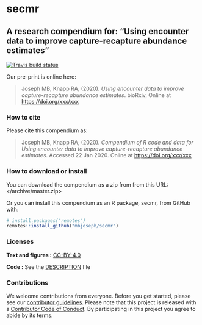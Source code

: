
<!-- README.md is generated from README.Rmd. Please edit that file -->

# secmr

## A research compendium for: “Using encounter data to improve capture-recapture abundance estimates”

[![Travis build
status](https://travis-ci.org/mbjoseph/secmr.svg?branch=master)](https://travis-ci.org/mbjoseph/secmr)

<!-- This repository contains the data and code for our paper: -->

<!-- > Authors, (YYYY). _Using encounter data to improve capture-recapture abundance estimates_. Name of journal/book <https://doi.org/xxx/xxx> -->

Our pre-print is online here:

> Joseph MB, Knapp RA, (2020). *Using encounter data to improve
> capture-recapture abundance estimates*. bioRxiv, Online at
> <https://doi.org/xxx/xxx>

### How to cite

Please cite this compendium as:

> Joseph MB, Knapp RA, (2020). *Compendium of R code and data for Using
> encounter data to improve capture-recapture abundance estimates*.
> Accessed 22 Jan 2020. Online at <https://doi.org/xxx/xxx>

### How to download or install

You can download the compendium as a zip from from this URL:
</archive/master.zip>

Or you can install this compendium as an R package, secmr, from GitHub
with:

``` r
# install.packages("remotes")
remotes::install_github("mbjoseph/secmr")
```

### Licenses

**Text and figures :**
[CC-BY-4.0](http://creativecommons.org/licenses/by/4.0/)

**Code :** See the [DESCRIPTION](DESCRIPTION) file

### Contributions

We welcome contributions from everyone. Before you get started, please
see our [contributor guidelines](CONTRIBUTING.md). Please note that this
project is released with a [Contributor Code of Conduct](CONDUCT.md). By
participating in this project you agree to abide by its terms.
